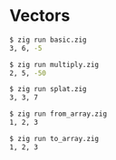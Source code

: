 # Vectors

```bash
$ zig run basic.zig
3, 6, -5
```

```bash
$ zig run multiply.zig
2, 5, -50
```

```bash
$ zig run splat.zig
3, 3, 7
```

```bash
$ zig run from_array.zig
1, 2, 3
```

```bash
$ zig run to_array.zig
1, 2, 3
```
